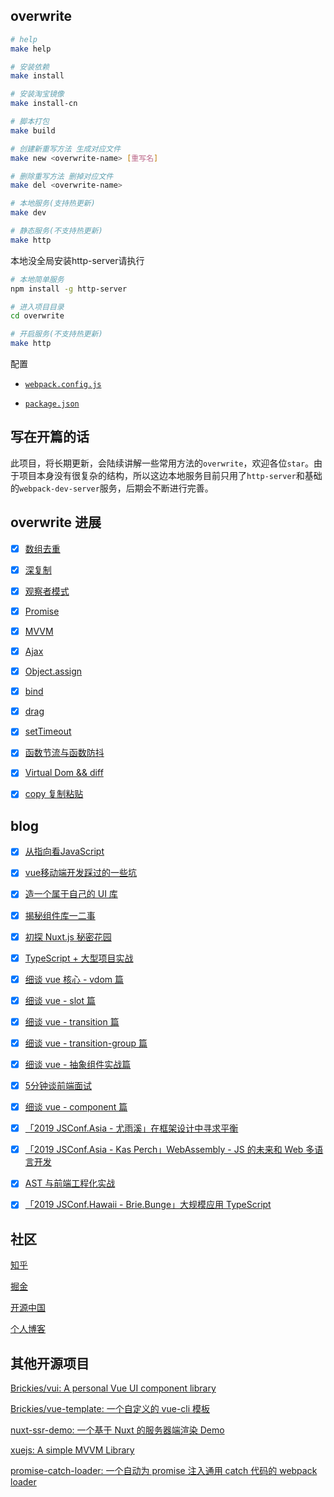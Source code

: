 ## overwrite

```bash
# help
make help

# 安装依赖
make install

# 安装淘宝镜像
make install-cn

# 脚本打包
make build

# 创建新重写方法 生成对应文件
make new <overwrite-name> [重写名]

# 删除重写方法 删掉对应文件
make del <overwrite-name>

# 本地服务(支持热更新)
make dev

# 静态服务(不支持热更新)
make http

```
本地没全局安装http-server请执行
```bash
# 本地简单服务
npm install -g http-server

# 进入项目目录
cd overwrite

# 开启服务(不支持热更新)
make http
```

配置

+ [`webpack.config.js`](https://github.com/xuqiang521/overwrite/blob/master/webpack.config.js)

+ [`package.json`](https://github.com/xuqiang521/overwrite/blob/master/package.json)

## 写在开篇的话

此项目，将长期更新，会陆续讲解一些常用方法的`overwrite`，欢迎各位`star`。由于项目本身没有很复杂的结构，所以这边本地服务目前只用了`http-server`和基础的`webpack-dev-server`服务，后期会不断进行完善。

## overwrite 进展

- [x] [数组去重](https://github.com/xuqiang521/overwrite/tree/master/src/my-unique)
- [x] [深复制](https://github.com/xuqiang521/overwrite/tree/master/src/my-clone)
- [x] [观察者模式](https://github.com/xuqiang521/overwrite/tree/master/src/my-observer)
- [x] [Promise](https://github.com/xuqiang521/overwrite/tree/master/src/my-promise)
- [x] [MVVM](https://github.com/xuqiang521/overwrite/tree/master/src/my-mvvm)
- [x] [Ajax](https://github.com/xuqiang521/overwrite/tree/master/src/my-ajax)
- [x] [Object.assign](https://github.com/xuqiang521/overwrite/tree/master/src/my-assign)
- [x] [bind](https://github.com/xuqiang521/overwrite/tree/master/src/my-bind)
- [x] [drag](https://github.com/xuqiang521/overwrite/tree/master/src/my-drag)
- [x] [setTimeout](https://github.com/xuqiang521/overwrite/tree/master/src/my-setTimeout)
- [x] [函数节流与函数防抖](https://github.com/xuqiang521/overwrite/tree/master/src/my-debounceThrottle)
- [x] [Virtual Dom && diff](https://github.com/xuqiang521/overwrite/tree/master/src/my-virtual-dom)
- [x] [copy 复制粘贴](https://github.com/xuqiang521/overwrite/tree/master/src/my-copy)


## blog

- [x] [从指向看JavaScript](https://zhuanlan.zhihu.com/p/28058983)
- [x] [vue移动端开发踩过的一些坑](https://zhuanlan.zhihu.com/p/30419351)
- [x] [造一个属于自己的 UI 库](https://zhuanlan.zhihu.com/p/32030232)
- [x] [揭秘组件库一二事](https://xuqiang521.github.io/2018/03/揭秘组件库一二事/)
- [x] [初探 Nuxt.js 秘密花园](https://xuqiang521.github.io/2018/2018/04/初探-Nuxt.js-秘密花园/)
- [x] [TypeScript + 大型项目实战](https://zhuanlan.zhihu.com/p/40322215)
- [x] [细谈 vue 核心 - vdom 篇](https://zhuanlan.zhihu.com/p/61766666)
- [x] [细谈 vue - slot 篇](https://zhuanlan.zhihu.com/p/64750738)
- [x] [细谈 vue - transition 篇](https://zhuanlan.zhihu.com/p/67845420)
- [x] [细谈 vue - transition-group 篇](https://zhuanlan.zhihu.com/p/68184865)
- [x] [细谈 vue - 抽象组件实战篇](https://zhuanlan.zhihu.com/p/68416037)
- [x] [5分钟谈前端面试](https://juejin.im/post/5d04fc1c51882559ef78e88f)
- [x] [细谈 vue - component 篇](https://juejin.im/post/5d2d992af265da1bcd380b10)
- [x] [「2019 JSConf.Asia - 尤雨溪」在框架设计中寻求平衡](https://juejin.im/post/5d45be46f265da03cf7a70d7)
- [x] [「2019 JSConf.Asia - Kas Perch」WebAssembly - JS 的未来和 Web 多语言开发](https://juejin.im/post/5d4b17b0f265da03c926e436)
- [x] [AST 与前端工程化实战](https://juejin.im/post/5d50d1d9f265da03aa25607b)
- [x] [「2019 JSConf.Hawaii - Brie.Bunge」大规模应用 TypeScript](https://juejin.im/post/5d591d8a6fb9a06aee362f29)



## 社区

[知乎](https://www.zhihu.com/people/qiangdada520/activities)

[掘金](https://juejin.im/user/582e663467f3560063395f4c)

[开源中国](https://my.oschina.net/qiangdada)

[个人博客](https://xuqiang521.github.io/)


## 其他开源项目

[Brickies/vui: A personal Vue UI component library](https://github.com/Brickies/vui)

[Brickies/vue-template: 一个自定义的 vue-cli 模板](https://github.com/Brickies/vue-template)

[nuxt-ssr-demo: 一个基于 Nuxt 的服务器端渲染 Demo](https://github.com/xuqiang521/nuxt-ssr-demo)

[xuejs: A simple MVVM Library](https://github.com/xuqiang521/xuejs)

[promise-catch-loader: 一个自动为 promise 注入通用 catch 代码的 webpack loader](https://github.com/xuqiang521/promise-catch-loader)

